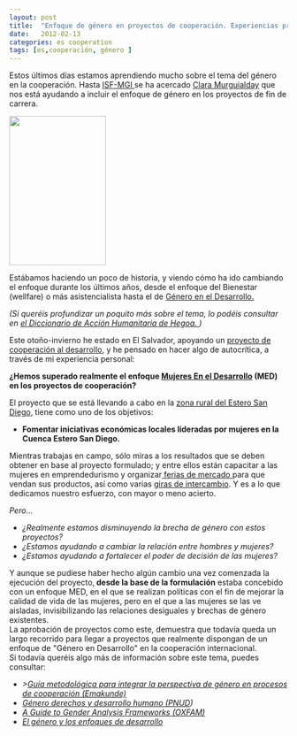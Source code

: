 ```yaml
---
layout: post
title:  "Enfoque de género en proyectos de cooperación. Experiencias propias"
date:   2012-02-13
categories: es cooperation
tags: [es,cooperación, género ]
---
```

Estos últimos días estamos aprendiendo mucho sobre el tema del género en la cooperación. Hasta <a href="http://euskadi.isf.es/home/index.php" target="_blank">ISF-MGI </a>se ha acercado <a href="http://www.dicc.hegoa.ehu.es/authors/entradas_by_author/6" target="_blank">Clara Murguialday</a> que nos está ayudando a incluir el enfoque de género en los proyectos de fin de carrera.

<a href="http://izaroblog.files.wordpress.com/2012/02/mujeres-trabajando2.jpg"><img class="wp-image-160 alignright" title="Enfoque de género en proyectos de cooperación, experiencias propias" src="http://izaroblog.files.wordpress.com/2012/02/mujeres-trabajando2.jpg?w=194" alt="" width="175" height="270" /></a>


Estábamos haciendo un poco de historia, y viendo cómo ha ido cambiando el enfoque durante los últimos años, desde el enfoque del Bienestar (wellfare) o más asistencialista hasta el de <a href="http://es.wikipedia.org/wiki/G%C3%A9nero_en_el_Desarrollo" target="_blank">Género en el Desarrollo.</a>

<em>(Si queréis profundizar un poquito más sobre el tema, lo podéis consultar en <a href="http://www.dicc.hegoa.ehu.es/listar/mostrar/146" target="_blank">el Diccionario de Acción Humanitaria de Hegoa. </a>)</em>

Este otoño-invierno he estado en El Salvador, apoyando un <a title="CORCULL" href="http://corcull.wordpress.com/" target="_blank">proyecto de cooperación al desarrollo</a>, y he pensado en hacer algo de autocrítica, a través de mi experiencia personal:

<strong>¿Hemos superado realmente el enfoque <a href="http://es.wikipedia.org/wiki/Mujeres_en_el_Desarrollo" target="_blank">Mujeres En el Desarrollo</a> (MED) en los proyectos de cooperación?</strong>

El proyecto que se está llevando a cabo en la <a title="Estero San Diego" href="http://corcull.wordpress.com/donde-trabajamos/" target="_blank">zona rural del Estero San Diego</a>, tiene como uno de los objetivos:
<ul>
	<li><strong>Fomentar iniciativas económicas locales lideradas por mujeres en la Cuenca Estero San Diego.</strong></li>
</ul>
Mientras trabajas en campo,  sólo miras a los resultados que se deben obtener en base al proyecto formulado;  y entre ellos están capacitar a las mujeres en emprendedurismo y organizar<a title="Feria de mercado" href="http://corcull.wordpress.com/2011/10/13/a-estas-mujeres-no-hay-quien-las-pare/" target="_blank"> ferias de mercado </a>para que vendan sus productos, así como varias <a title="Gira de Intercambio CORCULL" href="http://corcull.wordpress.com/2012/01/08/intercambio-agricultura-sostenible-en-la-arada-vieja/" target="_blank">giras de intercambio</a>. Y es a lo que dedicamos nuestro esfuerzo, con mayor o meno acierto.

<em>Pero...</em>
<ul>
	<li><em>¿Realmente estamos disminuyendo la brecha de género con estos proyectos?</em></li>
	<li><em>¿Estamos ayudando a cambiar la relación entre hombres y mujeres?</em></li>
	<li><em>¿Estamos ayudando a fortalecer el poder de decisión de las mujeres?</em></li>
</ul>

<div>Y aunque se pudiese haber hecho algún cambio una vez comenzada la ejecución del proyecto,<strong> desde la base de la formulación</strong> estaba concebido con un enfoque MED, en el que se realizan políticas con el fin de mejorar la calidad de vida de las mujeres,  pero en el que a las mujeres se las ve aisladas, invisibilizando las relaciones desiguales y brechas de género existentes.</div>
<div>La aprobación de proyectos como este, demuestra que todavía queda un largo recorrido para llegar a proyectos que realmente dispongan de un enfoque de "Género en Desarrollo" en la cooperación internacional.</div>
<div></div>
<div>Si todavía queréis algo más de información sobre este tema, puedes consultar:</div>
<ul>
	<li><em>><a title="Guía metodológica" href="http://www.google.es/url?sa=t&amp;rct=j&amp;q=emakunde%20gu%C3%ADa%20metodol%C3%B3gica%20g%C3%A9nero%20cooperaci%C3%B3n&amp;source=web&amp;cd=1&amp;ved=0CCYQFjAA&amp;url=http%3A%2F%2Fwww.emakunde.euskadi.net%2Fu72-publicac%2Fes%2Fcontenidos%2Finformacion%2Fpub_guias%2Fes_emakunde%2Fadjuntos%2Fguia_genero_es.pdf&amp;ei=eEQ5T9myLcKd-wbPqeijAg&amp;usg=AFQjCNHZh0iZO3wDyrodSukDzBxwACOhag&amp;sig2=q0Kh1q46w7MOWvwviOKEFg" target="_blank">Guía metodológica para integrar la perspectiva de género en procesos de cooperación (Emakunde)</a></em></li>
	<li><em><a title="Género PNUD" href="http://www.google.es/url?sa=t&amp;rct=j&amp;q=enfoque%20de%20g%C3%A9nero%20en%20desarrollo&amp;source=web&amp;cd=1&amp;ved=0CC4QFjAA&amp;url=http%3A%2F%2Fwww.otrodesarrollo.com%2Fdesarrollohumano%2FdelaCruzGeneroDesarrolloHumano.pdf&amp;ei=uTs4T_7QJsaxhAfs1PTyAQ&amp;usg=AFQjCNGAhU3im5gN0b0_8MndBmJixkK_oA&amp;sig2=GC5tDsBo97kWkxkdJUMV3A" target="_blank">Género derechos y desarrollo humano (PNUD</a>)</em></li>
	<li><em><a title="A Guide to Gender" href="http://es.scribd.com/doc/52580415/A-Guide-to-Gender-Analysis-Frameworks" target="_blank">A Guide to Gender Analysis Frameworks (OXFAM)</a></em></li>
	<li><em><a title="Género y enfoques" href="www.fmyv.es/ci/es/Mujer/23.pdf" target="_blank">El género y los enfoques de desarrollo</a>
</em></li>
